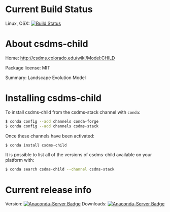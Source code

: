 




# Current Build Status

Linux, OSX: [![Build Status](https://travis-ci.org/csdms-stack/child-csdms-recipe.svg?branch=master)](https://travis-ci.org/csdms-stack/child-csdms-recipe)

# About csdms-child

Home: http://csdms.colorado.edu/wiki/Model:CHILD

Package license: MIT

Summary: Landscape Evolution Model

# Installing csdms-child

To install csdms-child from the csdms-stack channel with `conda`:

```bash
$ conda config --add channels conda-forge
$ conda config --add channels csdms-stack
```

Once these channels have been activated:

```bash
$ conda install csdms-child
```

It is possible to list all of the versions of csdms-child available on your
platform with:

```bash
$ conda search csdms-child --channel csdms-stack
```

# Current release info

Version: [![Anaconda-Server Badge](https://anaconda.org/csdms-stack/csdms-child/badges/version.svg)](https://anaconda.org/csdms-stack/csdms-child)
Downloads: [![Anaconda-Server Badge](https://anaconda.org/csdms-stack/csdms-child/badges/downloads.svg)](https://anaconda.org/csdms-stack/csdms-child)
